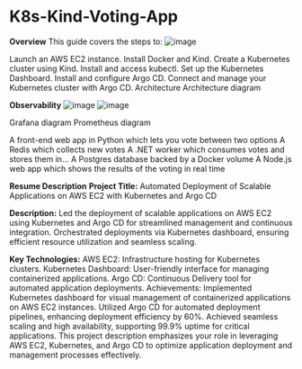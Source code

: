 # K8s-Kind-Voting-App
**Overview**
This guide covers the steps to:
![image](https://github.com/user-attachments/assets/eb4a2741-6bcd-4002-b7e0-5ca70860ec09)

Launch an AWS EC2 instance.
Install Docker and Kind.
Create a Kubernetes cluster using Kind.
Install and access kubectl.
Set up the Kubernetes Dashboard.
Install and configure Argo CD.
Connect and manage your Kubernetes cluster with Argo CD.
Architecture
Architecture diagram

**Observability**
![image](https://github.com/user-attachments/assets/a788ed7e-e0f0-40e4-95fe-02434c434321)
![image](https://github.com/user-attachments/assets/b6472b61-861c-48f6-b51f-6cae07573685)



Grafana diagram Prometheus diagram

A front-end web app in Python which lets you vote between two options
A Redis which collects new votes
A .NET worker which consumes votes and stores them in…
A Postgres database backed by a Docker volume
A Node.js web app which shows the results of the voting in real time

**Resume Description**
**Project Title:**
Automated Deployment of Scalable Applications on AWS EC2 with Kubernetes and Argo CD

**Description:**
Led the deployment of scalable applications on AWS EC2 using Kubernetes and Argo CD for streamlined management and continuous integration. Orchestrated deployments via Kubernetes dashboard, ensuring efficient resource utilization and seamless scaling.

**Key Technologies:**
AWS EC2: Infrastructure hosting for Kubernetes clusters.
Kubernetes Dashboard: User-friendly interface for managing containerized applications.
Argo CD: Continuous Delivery tool for automated application deployments.
Achievements:
Implemented Kubernetes dashboard for visual management of containerized applications on AWS EC2 instances. Utilized Argo CD for automated deployment pipelines, enhancing deployment efficiency by 60%. Achieved seamless scaling and high availability, supporting 99.9% uptime for critical applications. This project description emphasizes your role in leveraging AWS EC2, Kubernetes, and Argo CD to optimize application deployment and management processes effectively.


